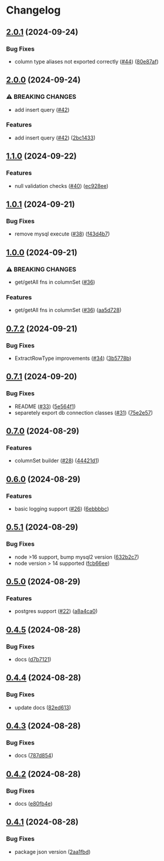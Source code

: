 # Changelog

## [2.0.1](https://github.com/DanForys/ts-query-model/compare/v2.0.0...v2.0.1) (2024-09-24)


### Bug Fixes

* column type aliases not exported correctly ([#44](https://github.com/DanForys/ts-query-model/issues/44)) ([80e87af](https://github.com/DanForys/ts-query-model/commit/80e87af66bdbf2e604aff20b3a65b05251486f15))

## [2.0.0](https://github.com/DanForys/ts-query-model/compare/v1.1.0...v2.0.0) (2024-09-24)


### ⚠ BREAKING CHANGES

* add insert query ([#42](https://github.com/DanForys/ts-query-model/issues/42))

### Features

* add insert query ([#42](https://github.com/DanForys/ts-query-model/issues/42)) ([2bc1433](https://github.com/DanForys/ts-query-model/commit/2bc1433519d3c1de1d02c26ce4fc11cc67896ed0))

## [1.1.0](https://github.com/DanForys/ts-query-model/compare/v1.0.1...v1.1.0) (2024-09-22)


### Features

* null validation checks ([#40](https://github.com/DanForys/ts-query-model/issues/40)) ([ec928ee](https://github.com/DanForys/ts-query-model/commit/ec928ee5ba886432289226b6ae714d3f89fbab6e))

## [1.0.1](https://github.com/DanForys/ts-query-model/compare/v1.0.0...v1.0.1) (2024-09-21)


### Bug Fixes

* remove mysql execute ([#38](https://github.com/DanForys/ts-query-model/issues/38)) ([f43d4b7](https://github.com/DanForys/ts-query-model/commit/f43d4b7c0f3b706c7fc75699868c6faacd268d8e))

## [1.0.0](https://github.com/DanForys/ts-query-model/compare/v0.7.2...v1.0.0) (2024-09-21)


### ⚠ BREAKING CHANGES

* get/getAll fns in columnSet ([#36](https://github.com/DanForys/ts-query-model/issues/36))

### Features

* get/getAll fns in columnSet ([#36](https://github.com/DanForys/ts-query-model/issues/36)) ([aa5d728](https://github.com/DanForys/ts-query-model/commit/aa5d728ec28590deb45a12da03ae358996208595))

## [0.7.2](https://github.com/DanForys/ts-query-model/compare/v0.7.1...v0.7.2) (2024-09-21)


### Bug Fixes

* ExtractRowType improvements ([#34](https://github.com/DanForys/ts-query-model/issues/34)) ([3b5778b](https://github.com/DanForys/ts-query-model/commit/3b5778badfaeb9c4092196304470b6018d7c59a6))

## [0.7.1](https://github.com/DanForys/ts-query-model/compare/v0.7.0...v0.7.1) (2024-09-20)


### Bug Fixes

* README ([#33](https://github.com/DanForys/ts-query-model/issues/33)) ([5e564f1](https://github.com/DanForys/ts-query-model/commit/5e564f196bf226fcf278c0c2ea60c448de796d27))
* separetely export db connection classes ([#31](https://github.com/DanForys/ts-query-model/issues/31)) ([75e2e57](https://github.com/DanForys/ts-query-model/commit/75e2e57fb5e63a6a6fc0e265614d21479b7ee209))

## [0.7.0](https://github.com/DanForys/ts-query-model/compare/v0.6.0...v0.7.0) (2024-08-29)


### Features

* columnSet builder ([#28](https://github.com/DanForys/ts-query-model/issues/28)) ([44421d1](https://github.com/DanForys/ts-query-model/commit/44421d1ed5a83fd18dca6f002f56b5c5247764b3))

## [0.6.0](https://github.com/DanForys/ts-query-model/compare/v0.5.1...v0.6.0) (2024-08-29)


### Features

* basic logging support ([#26](https://github.com/DanForys/ts-query-model/issues/26)) ([6ebbbbc](https://github.com/DanForys/ts-query-model/commit/6ebbbbc0357016969adfc81202eba4137b58acb2))

## [0.5.1](https://github.com/DanForys/ts-query-model/compare/v0.5.0...v0.5.1) (2024-08-29)


### Bug Fixes

* node &gt;16 support, bump mysql2 version ([632b2c7](https://github.com/DanForys/ts-query-model/commit/632b2c781357642c337e3542ca7ecb90bbb23554))
* node version &gt; 14 supported ([fcb66ee](https://github.com/DanForys/ts-query-model/commit/fcb66eea88e24eadaad0ec4565b713abd38b84b6))

## [0.5.0](https://github.com/DanForys/ts-query-model/compare/v0.4.5...v0.5.0) (2024-08-29)


### Features

* postgres support ([#22](https://github.com/DanForys/ts-query-model/issues/22)) ([a8a4ca0](https://github.com/DanForys/ts-query-model/commit/a8a4ca0d9ea6b843b4cb235e12ef91c3eb265379))

## [0.4.5](https://github.com/DanForys/ts-query-model/compare/v0.4.4...v0.4.5) (2024-08-28)


### Bug Fixes

* docs ([d7b7121](https://github.com/DanForys/ts-query-model/commit/d7b7121fa401badc6958716ca8ed8b9f88579c76))

## [0.4.4](https://github.com/DanForys/ts-query-model/compare/v0.4.3...v0.4.4) (2024-08-28)


### Bug Fixes

* update docs ([82ed613](https://github.com/DanForys/ts-query-model/commit/82ed6132d820af931936cf7a670be396214101de))

## [0.4.3](https://github.com/DanForys/ts-query-model/compare/v0.4.2...v0.4.3) (2024-08-28)


### Bug Fixes

* docs ([787d854](https://github.com/DanForys/ts-query-model/commit/787d854af756f354007507ec69f1db949387f18d))

## [0.4.2](https://github.com/DanForys/ts-query-model/compare/v0.4.1...v0.4.2) (2024-08-28)


### Bug Fixes

* docs ([e80fb4e](https://github.com/DanForys/ts-query-model/commit/e80fb4e833c9a1754b1130ce3578b24e982b5776))

## [0.4.1](https://github.com/DanForys/ts-query-model/compare/v0.4.0...v0.4.1) (2024-08-28)


### Bug Fixes

* package json version ([2aa1fbd](https://github.com/DanForys/ts-query-model/commit/2aa1fbd0f52bced959f391f49351b5aca3a01a3d))
